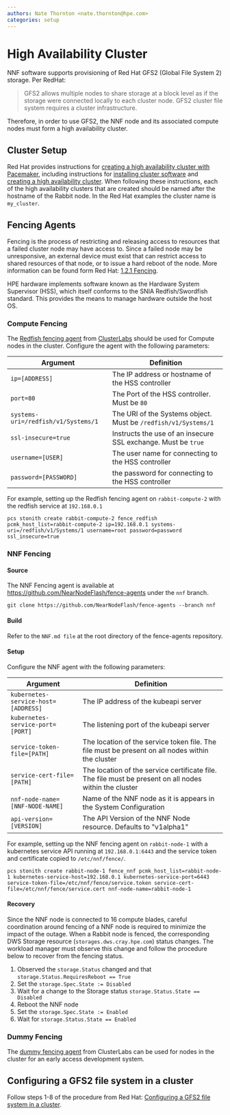 ```yaml
---
authors: Nate Thornton <nate.thornton@hpe.com>
categories: setup
---
```


# High Availability Cluster

NNF software supports provisioning of Red Hat GFS2 (Global File System 2) storage. Per RedHat:
> GFS2 allows multiple nodes to share storage at a block level as if the storage were connected locally to each cluster node. GFS2 cluster file system requires a cluster infrastructure.

Therefore, in order to use GFS2, the NNF node and its associated compute nodes must form a high availability cluster.

## Cluster Setup

Red Hat provides instructions for [creating a high availability cluster with Pacemaker](https://access.redhat.com/documentation/en-us/red_hat_enterprise_linux/8/html/configuring_and_managing_high_availability_clusters/assembly_creating-high-availability-cluster-configuring-and-managing-high-availability-clusters#doc-wrapper), including instructions for [installing cluster software](https://access.redhat.com/documentation/en-us/red_hat_enterprise_linux/8/html/configuring_and_managing_high_availability_clusters/assembly_creating-high-availability-cluster-configuring-and-managing-high-availability-clusters#proc_installing-cluster-software-creating-high-availability-cluster) and
[creating a high availability cluster](https://access.redhat.com/documentation/en-us/red_hat_enterprise_linux/8/html/configuring_and_managing_high_availability_clusters/assembly_creating-high-availability-cluster-configuring-and-managing-high-availability-clusters). When following these instructions, each of the high availability clusters that are created should be named after the hostname of the Rabbit node. In the Red Hat examples the cluster name is `my_cluster`.


## Fencing Agents

Fencing is the process of restricting and releasing access to resources that a failed cluster node may have access to. Since a failed node may be unresponsive, an external device must exist that can restrict access to shared resources of that node, or to issue a hard reboot of the node. More information can be found form Red Hat: [1.2.1 Fencing](https://access.redhat.com/documentation/en-us/red_hat_enterprise_linux/8/html/configuring_and_managing_high_availability_clusters/assembly_overview-of-high-availability-configuring-and-managing-high-availability-clusters#fencing).

HPE hardware implements software known as the Hardware System Supervisor (HSS), which itself conforms to the SNIA Redfish/Swordfish standard. This provides the means to manage hardware outside the host OS.

### Compute Fencing

The [Redfish fencing agent](https://github.com/ClusterLabs/fence-agents/tree/main/agents/redfish) from [ClusterLabs](https://github.com/ClusterLabs/fence-agents) should be used for Compute nodes in the cluster. Configure the agent with the following parameters:

| Argument | Definition |
| -------- | ---------- |
| `ip=[ADDRESS]` | The IP address or hostname of the HSS controller |
| `port=80` | The Port of the HSS controller. Must be `80` |
| `systems-uri=/redfish/v1/Systems/1` | The URI of the Systems object. Must be `/redfish/v1/Systems/1` |
| `ssl-insecure=true` | Instructs the use of an insecure SSL exchange. Must be `true` |
| `username=[USER]` | The user name for connecting to the HSS controller |
| `password=[PASSWORD]` | the password for connecting to the HSS controller |

For example, setting up the Redfish fencing agent on `rabbit-compute-2` with the redfish service at `192.168.0.1`

```shell
pcs stonith create rabbit-compute-2 fence_redfish pcmk_host_list=rabbit-compute-2 ip=192.168.0.1 systems-uri=/redfish/v1/Systems/1 username=root password=password ssl_insecure=true
```

### NNF Fencing

#### Source
The NNF Fencing agent is available at https://github.com/NearNodeFlash/fence-agents under the `nnf` branch.

```shell
git clone https://github.com/NearNodeFlash/fence-agents --branch nnf
```
#### Build

Refer to the `NNF.md file` at the root directory of the fence-agents repository.

#### Setup
Configure the NNF agent with the following parameters:

| Argument | Definition |
| -------- | ---------- |
| `kubernetes-service-host=[ADDRESS]` | The IP address of the kubeapi server |
| `kubernetes-service-port=[PORT]` | The listening port of the kubeapi server |
| `service-token-file=[PATH]` | The location of the service token file. The file must be present on all nodes within the cluster |
| `service-cert-file=[PATH]` | The location of the service certificate file. The file must be present on all nodes within the cluster |
| `nnf-node-name=[NNF-NODE-NAME]` | Name of the NNF node as it is appears in the System Configuration |
| `api-version=[VERSION]` | The API Version of the NNF Node resource. Defaults to "v1alpha1" |

For example, setting up the NNF fencing agent on `rabbit-node-1` with a kubernetes service API running at `192.168.0.1:6443` and the service token and certificate copied to `/etc/nnf/fence/`.

```
pcs stonith create rabbit-node-1 fence_nnf pcmk_host_list=rabbit-node-1 kubernetes-service-host=192.168.0.1 kubernetes-service-port=6443 service-token-file=/etc/nnf/fence/service.token service-cert-file=/etc/nnf/fence/service.cert nnf-node-name=rabbit-node-1
```

#### Recovery
Since the NNF node is connected to 16 compute blades, careful coordination around fencing of a NNF node is required to minimize the impact of the outage. When a Rabbit node is fenced, the corresponding DWS Storage resource (`storages.dws.cray.hpe.com`) status changes. The workload manager must observe this change and follow the procedure below to recover from the fencing status.

1. Observed the `storage.Status` changed and that `storage.Status.RequiresReboot == True`
2. Set the `storage.Spec.State := Disabled`
4. Wait for a change to the Storage status `storage.Status.State == Disabled`
5. Reboot the NNF node
6. Set the `storage.Spec.State := Enabled`
7. Wait for `storage.Status.State == Enabled`

### Dummy Fencing

The [dummy fencing agent](https://github.com/ClusterLabs/fence-agents/tree/main/agents/dummy) from ClusterLabs can be used for nodes in the cluster for an early access development system.

## Configuring a GFS2 file system in a cluster

Follow steps 1-8 of the procedure from Red Hat: [Configuring a GFS2 file system in a cluster](https://access.redhat.com/documentation/en-us/red_hat_enterprise_linux/8/html/configuring_and_managing_high_availability_clusters/assembly_configuring-gfs2-in-a-cluster-configuring-and-managing-high-availability-clusters#doc-wrapper).
